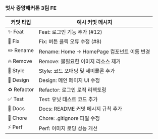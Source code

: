 ### 멋사 중앙해커톤 3팀 FE



| 커밋 타입 | 예시 커밋 메시지 |
|-----------|------------------|
| ✨ Feat      | Feat: 로그인 기능 추가 (#12) |
| 🐛 Fix       | Fix: 버튼 클릭 오류 수정 (#8) |
| ✏️ Rename    | Rename: Home → HomePage 컴포넌트 이름 변경 |
| 🔥 Remove    | Remove: 불필요한 이미지 리소스 제거 |
| 💄 Style     | Style: 코드 포매팅 및 세미콜론 추가 |
| 📱 Design    | Design: 메인 페이지 UI 수정 |
| ♻️ Refactor  | Refactor: 로그인 로직 리팩토링 |
| ✅ Test      | Test: 유닛 테스트 코드 추가 |
| 📝 Docs      | Docs: README 커밋 메시지 규칙 추가 |
| 🔧 Chore     | Chore: .gitignore 파일 수정 |
| ⚡️ Perf      | Perf: 이미지 로딩 성능 개선 |
